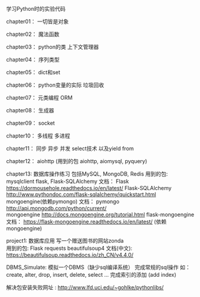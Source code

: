 学习Python时的实验代码

chapter01： 一切皆是对象

chapter02：	魔法函数

chapter03：	python的类 上下文管理器

chapter04：	序列类型

chapter05：	dict和set

chapter06：	python变量的实际 垃圾回收

chapter07：	元类编程 ORM

chapter08：	生成器

chapter09：	socket

chapter10： 多线程 多进程

chapter11：	同步 异步 并发 select技术 以及yield from

chapter12：	aiohttp	(用到的包 aiohttp, aiomysql, pyquery)

chapter13: 	数据库操作练习 包括MySQL, MongoDB, Redis 
			用到的包: mysqlclient 
					 flask, Flask-SQLAlchemy	文档：	Flask https://dormousehole.readthedocs.io/en/latest/
														Flask-SQLAlchemy http://www.pythondoc.com/flask-sqlalchemy/quickstart.html
					 mongoengine(依赖pymongo)  	文档：	pymongo http://api.mongodb.com/python/current/  
														mongoengine http://docs.mongoengine.org/tutorial.html
					 flask-mongoengine			文档： 	https://flask-mongoengine.readthedocs.io/en/latest/	(依赖 mongoengine)
					 
project1:	数据库应用 写一个赠送图书的网站zonda  
			用到的包: 
				Flask
				requests
				beautifulsoup4					文档(中文): 	https://beautifulsoup.readthedocs.io/zh_CN/v4.4.0/

DBMS_Simulate:	模拟一个DBMS（缺少sql编译系统）
				完成常规的sql操作 如：create, alter, drop, insert, delete, select ...
				完成索引的添加 (add index)

解决包安装失败网址 : http://www.lfd.uci.edu/~gohlke/pythonlibs/